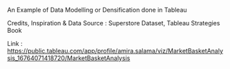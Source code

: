 An Example of Data Modelling or Densification done in Tableau 

Credits, Inspiration & Data Source : Superstore Dataset, Tableau Strategies Book

Link : https://public.tableau.com/app/profile/amira.salama/viz/MarketBasketAnalysis_16764071418720/MarketBasketAnalysis
